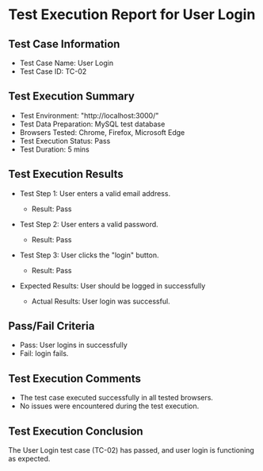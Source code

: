  # Test Execution Report for User Login

## Test Case Information
- Test Case Name: User Login
- Test Case ID: TC-02

## Test Execution Summary
- Test Environment: "http://localhost:3000/"
- Test Data Preparation: MySQL test database
- Browsers Tested: Chrome, Firefox, Microsoft Edge
- Test Execution Status: Pass
- Test Duration: 5 mins

## Test Execution Results
- Test Step 1: User enters a valid email address.
  - Result: Pass

- Test Step 2: User enters a valid password.
  - Result: Pass

- Test Step 3: User clicks the "login" button.
  - Result: Pass

- Expected Results: User should be logged in successfully
  - Actual Results: User login was successful.

## Pass/Fail Criteria
- Pass: User logins in successfully
- Fail: login fails.

## Test Execution Comments
- The test case executed successfully in all tested browsers.
- No issues were encountered during the test execution.


## Test Execution Conclusion
The User Login test case (TC-02) has passed, and user login is functioning as expected.

